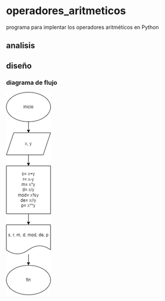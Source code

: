 # operadores_aritmeticos
programa para implentar los operadores aritméticos en Python

## analisis

## diseño

### diagrama de flujo
![diagrama de flujo](diagrama.png "diagrama de flujo")
